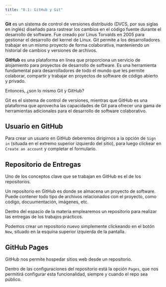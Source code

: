 ```yaml
---
title: "0.1: GitHub y Git"
---
```


**Git** es un sistema de control de versiones distribuido (DVCS, por sus siglas en inglés) diseñado para rastrear los cambios en el código fuente durante el desarrollo de software. Fue creado por Linus Torvalds en 2005 para gestionar el desarrollo del kernel de Linux. Git permite a los desarrolladores trabajar en un mismo proyecto de forma colaborativa, manteniendo un historial de cambios y versiones de archivos.

**GitHub** es una plataforma en línea que proporciona un servicio de alojamiento para proyectos de desarrollo de software. Es una herramienta fundamental para desarrolladores de todo el mundo que les permite colaborar, compartir y trabajar en proyectos de software de código abierto y privado.

Entonces, ¿son lo mismo Git y GitHub?

Git es el sistema de control de versiones, mientras que GitHub es una plataforma que aprovecha las capacidades de Git para ofrecer una gama de herramientas adicionales para el desarrollo de software colaborativo.

## Usuario en GitHub

Para crear un usuario en GitHub deberemos dirigirnos a la opción de `Sign in` (situada en el extremo superior izquierdo del sitio), para luego clickear en `Create an account` y completar el formulario.

## Repositorio de Entregas

Uno de los conceptos clave que se trabajan en GitHub es el de los repositorios.

Un repositorio en GitHub es donde se almacena un proyecto de software. Puede contener todo tipo de archivos relacionados con el proyecto, como código, docuumentación, imágenes, etc.

Dentro del espacio de la materia emplearemos un repositorio para realizar las entregas de los trabajos prácticos.

Podemos crear un repositorio nuevo simplemente clickeando en el botón `New`, situado en la esquina superior izquierda de la pantalla.

## GitHub Pages

GitHub nos permite hospedar sitios web desde un repositorio.

Dentro de las configuraciones del repositorio está la opción `Pages`, que nos permitirá configurar esta funcionalidad, siempre y cuando el repo sea público.
